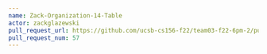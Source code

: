 ```yaml
---
name: Zack-Organization-14-Table
actor: zackglazewski
pull_request_url: https://github.com/ucsb-cs156-f22/team03-f22-6pm-2/pull/57
pull_request_num: 57
---
```

